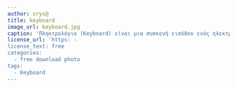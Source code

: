 ```yaml
---
author: xrys@
title: keyboard
image_url: keyboard.jpg
caption: 'Πληκτρολόγιο (Keyboard) είναι μια συσκευή εισόδου ενός ηλεκτρονικού υπολογιστή. Εισάγονται από έναν χρήστη χαρακτήρες ή κείμενο στον υπολογιστή'
license_url: 'https: -
license_text: free
categories:
  - free download photo
tags:
  - Keyboard
---
```

